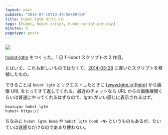 ```yaml
---
layout: post
pubdate: "2014-07-15T13:49:58+09:00"
title: hubot-lgtm をつくった
tags: [hubot, hubot-script, hubot-script-per-day]
minutes: 6
pagetype: posts
---
```

![](http://img.bouzuya.net/2014-07-15.png)

[hubot-lgtm][bouzuya/hubot-lgtm] をつくった。1 日 1 Hubot スクリプトの 2 作目。

とはいえ、これも新しいものではなくて、[2014-03-28][] に書いたスクリプトを移植したもの。

できることは `hubot lgtm` とリクエストしたときに [www.lgtm.in][lgtm] から画像 URL をとってきて返してくれる。最近のチャットなら URL からの画像展開くらいは普通にやってくれるはずなので、lgtm がいい感じに表示されるはず。

    bouzuya> hubot lgtm
    hubot> https://

ちなみに `hubot lgtm bomb` や `hubot lgtm bomb <N>` というものもあるが、たいていは迷惑なだけなのであまり使わない。

[lgtm]: http://www.lgtm.in/g
[2014-03-28]: http://blog.bouzuya.net/2014/03/28/
[bouzuya/hubot-lgtm]: https://github.com/bouzuya/hubot-lgtm
